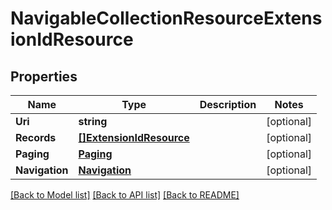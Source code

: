 # NavigableCollectionResourceExtensionIdResource

## Properties
Name | Type | Description | Notes
------------ | ------------- | ------------- | -------------
**Uri** | **string** |  | [optional] 
**Records** | [**[]ExtensionIdResource**](ExtensionIdResource.md) |  | [optional] 
**Paging** | [**Paging**](Paging.md) |  | [optional] 
**Navigation** | [**Navigation**](Navigation.md) |  | [optional] 

[[Back to Model list]](../README.md#documentation-for-models) [[Back to API list]](../README.md#documentation-for-api-endpoints) [[Back to README]](../README.md)


